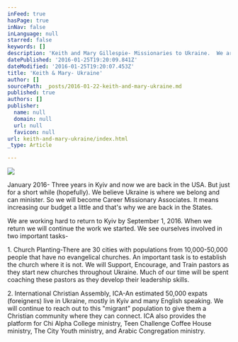 ```yaml
---
inFeed: true
hasPage: true
inNav: false
inLanguage: null
starred: false
keywords: []
description: 'Keith and Mary Gillespie- Missionaries to Ukraine.  We are one of the Pastoral Couples at International Christian Assembly in Kyiv Ukraine.  '
datePublished: '2016-01-25T19:20:09.841Z'
dateModified: '2016-01-25T19:20:07.453Z'
title: 'Keith & Mary- Ukraine'
author: []
sourcePath: _posts/2016-01-22-keith-and-mary-ukraine.md
published: true
authors: []
publisher:
  name: null
  domain: null
  url: null
  favicon: null
url: keith-and-mary-ukraine/index.html
_type: Article

---
```

![](https://the-grid-user-content.s3-us-west-2.amazonaws.com/c0b6f6f8-e579-48eb-9d9e-27f51392e9af.jpg)

January 2016- Three years in Kyiv and now we are back in the USA.  But just for a short while (hopefully).  We believe Ukraine is where we belong and can minister.  So we will become Career Missionary Associates.  It means increasing our budget a little and that's why we are back in the States.  

We are working hard
to return to Kyiv by September 1, 2016\.  When we return we will continue
the work we started.  We see ourselves involved in two important
tasks- 

1\.
 Church Planting-There are 30 cities with populations from 10,000-50,000
people that have no evangelical churches.  An important task is
to establish the church where it is not.  We will Support, Encourage, and
Train pastors as they start new churches throughout Ukraine.  Much of our time will be spent coaching these pastors as they develop their leadership skills.

2\.
 International Christian Assembly, ICA-An estimated 50,000 expats
(foreigners) live in Ukraine, mostly in Kyiv and many English speaking.
 We will continue to reach out to this "migrant" population to
give them a Christian community where they can connect.  ICA also provides
the platform for Chi Alpha College ministry, Teen Challenge Coffee House
ministry, The City Youth ministry, and Arabic Congregation ministry.